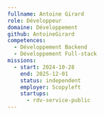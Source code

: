 ```yaml
---
fullname: Antoine Girard
role: Développeur
domaine: Développement
github: AntoineGirard
competences:
  - Développement Backend
  - Développement Full-stack
missions:
  - start: 2024-10-28
    end: 2025-12-01
    status: independent
    employer: Scopyleft
    startups:
      - rdv-service-public
---
```

